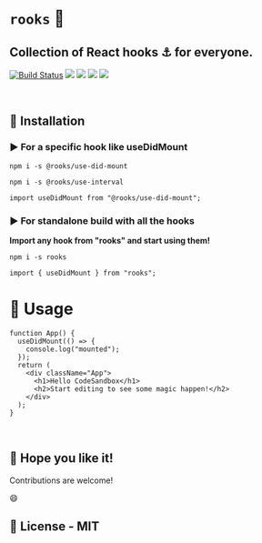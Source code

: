 # `rooks` 🎉

## Collection of React hooks ⚓ for everyone.

[![Build Status](https://travis-ci.org/imbhargav5/rooks.svg?branch=master)](https://travis-ci.org/imbhargav5/rooks) ![](https://img.shields.io/npm/v/rooks/latest.svg) ![](https://img.shields.io/npm/l/rooks.svg) ![](https://img.shields.io/npm/dt/rooks.svg) ![](https://img.shields.io/david/imbhargav5/rooks.svg?path=packages%2Fselect)

<br/>

## 🚀 Installation

### ▶ For a specific hook like useDidMount

```
npm i -s @rooks/use-did-mount
```

```
npm i -s @rooks/use-interval
```

```react
import useDidMount from "@rooks/use-did-mount";
```

### ▶ For standalone build with all the hooks

<b>Import any hook from "rooks" and start using them!</b>

```
npm i -s rooks
```

```react
import { useDidMount } from "rooks";
```

# 📖 Usage

```react
function App() {
  useDidMount(() => {
    console.log("mounted");
  });
  return (
    <div className="App">
      <h1>Hello CodeSandbox</h1>
      <h2>Start editing to see some magic happen!</h2>
    </div>
  );
}
```

<br/>

## 🎉 Hope you like it!

Contributions are welcome!

😄

## 📘 License - MIT
